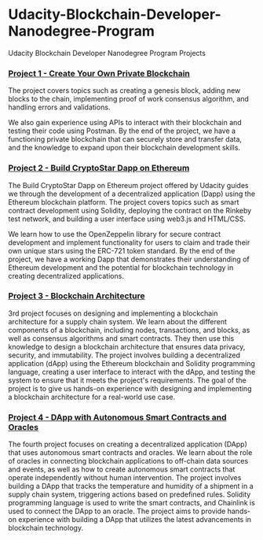 # Udacity-Blockchain-Developer-Nanodegree-Program
Udacity Blockchain Developer Nanodegree Program Projects

### [Project 1 - Create Your Own Private Blockchain](https://github.com/NeziheSozen/Udacity-Blockchain-Developer-Create-Your-Own-Private-Blockchain)

The project covers topics such as creating a genesis block, adding new blocks to the chain, implementing proof of work consensus algorithm, and handling errors and validations. 

We also gain experience using APIs to interact with their blockchain and testing their code using Postman. By the end of the project, we have a functioning private blockchain that can securely store and transfer data, and the knowledge to expand upon their blockchain development skills.

### [Project 2 - Build CryptoStar Dapp on Ethereum](https://github.com/NeziheSozen/Udacity-Blockchain-Developer-Build-CryptoStar-DApp-on-Ethereum)

The Build CryptoStar Dapp on Ethereum project offered by Udacity guides we through the development of a decentralized application (Dapp) using the Ethereum blockchain platform. The project covers topics such as smart contract development using Solidity, deploying the contract on the Rinkeby test network, and building a user interface using web3.js and HTML/CSS. 

We learn how to use the OpenZeppelin library for secure contract development and implement functionality for users to claim and trade their own unique stars using the ERC-721 token standard. By the end of the project, we have a working Dapp that demonstrates their understanding of Ethereum development and the potential for blockchain technology in creating decentralized applications.

### [Project 3 - Blockchain Architecture](https://github.com/NeziheSozen/)

3rd project focuses on designing and implementing a blockchain architecture for a supply chain system. We learn about the different components of a blockchain, including nodes, transactions, and blocks, as well as consensus algorithms and smart contracts. They then use this knowledge to design a blockchain architecture that ensures data privacy, security, and immutability. The project involves building a decentralized application (dApp) using the Ethereum blockchain and Solidity programming language, creating a user interface to interact with the dApp, and testing the system to ensure that it meets the project's requirements. The goal of the project is to give us hands-on experience with designing and implementing a blockchain architecture for a real-world use case.

### [Project 4 - DApp with Autonomous Smart Contracts and Oracles](https://github.com/NeziheSozen/)

The fourth project focuses on creating a decentralized application (DApp) that uses autonomous smart contracts and oracles. We learn about the role of oracles in connecting blockchain applications to off-chain data sources and events, as well as how to create autonomous smart contracts that operate independently without human intervention. The project involves building a DApp that tracks the temperature and humidity of a shipment in a supply chain system, triggering actions based on predefined rules. Solidity programming language is used to write the smart contracts, and Chainlink is used to connect the DApp to an oracle. The project aims to provide hands-on experience with building a DApp that utilizes the latest advancements in blockchain technology.
